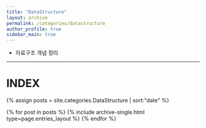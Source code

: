 ```yaml
---
title: "DataStructure"
layout: archive
permalink: /categories/datastructure
author_profile: true
sidebar_main: true
---
```


- 자료구조 개념 정리

---
# INDEX

{% assign posts = site.categories.DataStructure | sort:"date" %}

{% for post in posts %}
  {% include archive-single.html type=page.entries_layout %}
{% endfor %}
